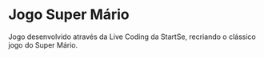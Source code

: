 # Jogo Super Mário

Jogo desenvolvido através da Live Coding da StartSe, recriando o clássico jogo do Super Mário.
